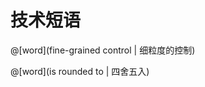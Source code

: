 # 技术短语

<masonry>

@[word](fine-grained control | 细粒度的控制)

@[word](is rounded to | 四舍五入)

</masonry>

 

